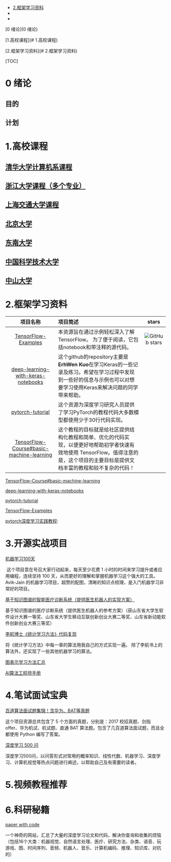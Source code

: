 * [2.框架学习资料](#2)
* 
* 

[0 绪论](0 绪论)

[1.高校课程](# 1.高校课程)

[2.框架学习资料](# 2.框架学习资料)

[TOC]



# 0 绪论 

## 目的

## 计划





# 1.高校课程



## [清华大学计算机系课程](https://github.com/PKUanonym/REKCARC-TSC-UHT )   





## [浙江大学课程（多个专业）]( https://github.com/QSCTech/zju-icicles )





## [上海交通大学课程]( https://github.com/CoolPhilChen/SJTU-Courses )





## [北京大学]( https://github.com/lib-pku/libpku )



## [东南大学]( https://github.com/zjdx1998/seucourseshare )



## [中国科学技术大学]( https://github.com/USTC-Resource/USTC-Course )



## [中山大学]( https://github.com/sysuexam/SYSU-Exam )



# 2.框架学习资料



|                           项目名称                           | 项目简述                                                     |                            stars                             |
| :----------------------------------------------------------: | :----------------------------------------------------------- | :----------------------------------------------------------: |
|                 [TensorFlow-Examples][网址]                  | 本资源旨在通过示例轻松深入了解TensorFlow。 为了便于阅读，它包括notebook和带注释的源代码。 | ![GitHub stars](https://img.shields.io/github/stars/Tencent/MMKV.svg) |
|          [deep-learning-with-keras-notebooks][web]           | 这个github的repository主要是**ErhWen Kuo**在学习Keras的一些记录及练习。希望在学习过程中发现到一些好的信息与示例也可以对想要学习使用Keras来解决问题的同学带来帮助。 |                                                              |
|               [pytorch-tutorial][pytorch网址]                | 这个资源为深度学习研究人员提供了学习PyTorch的教程代码大多数模型都使用少于30行代码实现。 |                                                              |
| [TensorFlow-Course#basic-machine-learning][TensorFlow-Course#basic-machine-learning] | 这个教程的目标就是给社区提供结构化教程和简单、优化的代码实现，以便更好地帮助初学者快速有效地使用 TensorFlow。值得注意的是，这个项目的主要目标是提供文档丰富的教程和较不复杂的代码！ |                                                              |

[TensorFlow-Course#basic-machine-learning][TensorFlow-Course#basic-machine-learning]

[TensorFlow-Course#basic-machine-learning]:https://github.com/machinelearningmindset/TensorFlow-Course#basic-machine-learning



[deep-learning-with-keras-notebooks][web]

[web]:https://github.com/erhwenkuo/deep-learning-with-keras-notebooks

[pytorch-tutorial][pytorch网址]

[pytorch网址]:https://github.com/yunjey/pytorch-tutorial

[TensorFlow-Examples][网址]

[网址]:https://github.com/aymericdamien/TensorFlow-Examples

[pytorch深度学习实践教程][web]:

[web]:https://github.com/sgrvinod/Deep-Tutorials-for-PyTorch







# 3.开源实战项目

[机器学习100天][AI100]

[AI100]:https://github.com/MLEveryday/100-Days-Of-ML-Code

 这个项目意在号召大家行动起来，每天至少花费 1 小时的时间来学习提升或者应用编程，连续坚持 100 天，从而更好的理解和掌握机器学习这个强大的工具。Avik-Jain 的机器学习项目，超赞的配图，清晰的知识点梳理，是入门机器学习非常好的项目。





[基于知识图谱的智能医疗诊断系统（提供医生机器人的实现方案）][znylweb]

[znylweb]:https://github.com/yueshutong/Doctor

基于知识图谱的医疗诊断系统（提供医生机器人的参考方案）（获山东省大学生软件设计大赛一等奖、山东省大学生移动互联创新创业大赛二等奖、山东省新动能软件创新创业大赛三等奖）

[李航博士《统计学习方法》代码复现][tjxxffweb]

[tjxxffweb]:https://github.com/WenDesi/lihang_book_algorithm

将《统计学习方法》中每一章的算法用我自己的方式实现一遍。 除了李航书上的算法外，还实现了一些其他机器学习的算法。

[图表示学习方法汇总][tbsxxweb]

[tbsxxweb]:https://github.com/shenweichen/GraphEmbedding



[AI算法工程师手册][AIscweb]

[AIscweb]:http://www.huaxiaozhuan.com/



# 4.笔试面试宝典

[百道算法面试题集锦！含华为、BAT等真题][Interview-code-practice-python]

[Interview-code-practice-python]:https://github.com/leeguandong/Interview-code-practice-python

这个项目资源总共包含了 5 个方面的真题，分别是：2017 校招真题、剑指 offer、华为机试、机试题、直通 BAT 算法题。包含了几百道算法面试题，而且全都使用 Python 编写了答案。



[深度学习 500 问][500wen]

[500wen]:https://github.com/scutan90/DeepLearning-500-questions

深度学习500问，以问答形式对常用的概率知识、线性代数、机器学习、深度学习、计算机视觉等热点问题进行阐述，以帮助自己及有需要的读者。



# 5.视频教程推荐





# 6.科研秘籍

[paper with code][pwc]

[pwc]:https://paperswithcode.com/

一个神奇的网站，汇总了大量的深度学习论文和代码，解决你查询和收集的烦恼（包括16个大类：机器视觉、自然语言处理、医疗、研究方法、杂类、语音、玩游戏、图、时间序列、音频、机器人、音乐、计算机编码、推理、知识库、对抗的）



